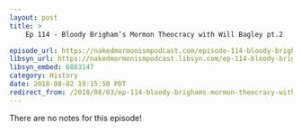 ```yaml
---
layout: post
title: >
    Ep 114 - Bloody Brigham’s Mormon Theocracy with Will Bagley pt.2

episode_url: https://nakedmormonismpodcast.com/episode-114-bloody-brighams-mormon-theocracy-will-bagley-pt-2/
libsyn_url: https://nakedmormonismpodcast.libsyn.com/ep-114-bloody-brighams-mormon-theocracy-with-will-bagley-pt2
libsyn_embed: 6883147
category: History
date: 2018-08-02 19:15:50 PDT
redirect_from: /2018/08/03/ep-114-bloody-brighams-mormon-theocracy-with-will-bagley-pt2/
---
```


There are no notes for this episode!
